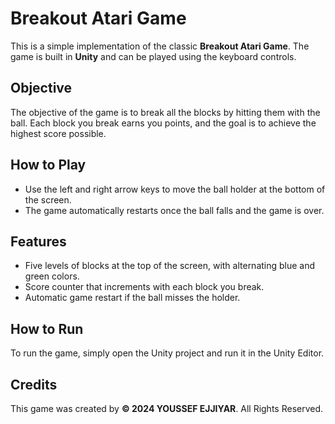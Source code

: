 # Breakout Atari Game

This is a simple implementation of the classic **Breakout Atari Game**. The game is built in **Unity** and can be played using the keyboard controls.

## Objective

The objective of the game is to break all the blocks by hitting them with the ball. Each block you break earns you points, and the goal is to achieve the highest score possible.

## How to Play

- Use the left and right arrow keys to move the ball holder at the bottom of the screen.
- The game automatically restarts once the ball falls and the game is over.

## Features

- Five levels of blocks at the top of the screen, with alternating blue and green colors.
- Score counter that increments with each block you break.
- Automatic game restart if the ball misses the holder.

## How to Run

To run the game, simply open the Unity project and run it in the Unity Editor.

## Credits

This game was created by **© 2024 YOUSSEF EJJIYAR**. All Rights Reserved.

